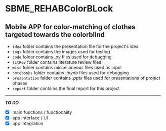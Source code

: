 # SBME_REHABColorBLock  
Mobile APP for color-matching of clothes targeted towards the colorblind  
---  

* `idea` folder contains the presentation file for the project's idea  
* `imgs` folder contains the images used for testing  
* `code` folder contains *.py* files used for debugging  
* `litRev` folder contains literature review files  
* `misc` folder contains miscellaneous files used as input  
* `notebooks` folder contains *.ipynb* files used for debugging  
* `presentation` folder contains *.pptx* files used for presentations of project phases  
* `report` folder contains the final report for this project  
---  

***TO DO***  
- [x] main functions / functionality  
- [x] app interface / UI  
- [x] app integration  